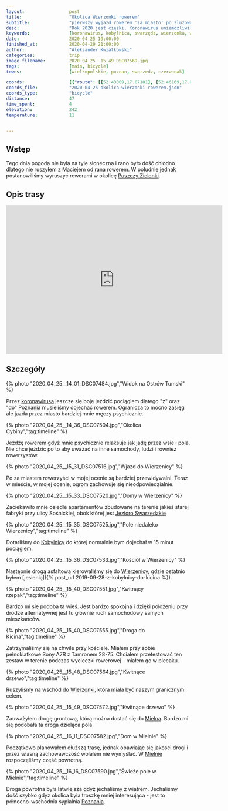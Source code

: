 ```yaml
---
layout:                 post
title:                  "Okolica Wierzonki rowerem"
subtitle:               "pierwszy wyjazd rowerem 'za miasto' po zluzowaniu ograniczeń epidemii koronawirusa"
desc:                   "Rok 2020 jest ciężki. Koronawirus uniemożliwił wyjazd gdziekolwiek. Dopiero od kilku dni obostrzenia zostały zmniejszone i można było legalnie jeździć rowerem."
keywords:               [koronawirus, kobylnica, swarzędz, wierzonka, wierzenica, mielno, puszcza zielonka, wschód]
date:                   2020-04-25 19:00:00
finished_at:            2020-04-29 21:00:00
author:                 "Aleksander Kwiatkowski"
categories:             trip
image_filename:         2020_04_25__15_49_DSC07569.jpg
tags:                   [main, bicycle]
towns:                  [wielkopolskie, poznan, swarzedz, czerwonak]

coords:                 [{"route": [[52.43009,17.07181], [52.46169,17.06787], [52.47800,17.09516], [52.49264,17.06512], [52.44066,16.98238], [52.40978,16.97757]], "type": "bicycle"}]
coords_file:            "2020-04-25-okolica-wierzonki-rowerem.json"
coords_type:            "bicycle"
distance:               47
time_spent:             4
elevation:              242
temperature:            11


---
```


[wiki-puszcza-zielonka]: https://pl.wikipedia.org/wiki/Park_Krajobrazowy_Puszcza_Zielonka
[wiki-wirus]: https://pl.wikipedia.org/wiki/SARS-CoV-2
[wiki-poznan]: https://pl.wikipedia.org/wiki/Pozna%C5%84
[wiki-jezioro-swarzedzki]: https://pl.wikipedia.org/wiki/Jezioro_Swarz%C4%99dzkie
[wiki-kobylnica]: https://pl.wikipedia.org/wiki/Kobylnica_(wojew%C3%B3dztwo_wielkopolskie)
[wiki-wierzenica]: https://pl.wikipedia.org/wiki/Wierzenica
[wiki-wierzonka]: https://pl.wikipedia.org/wiki/Wierzonka
[wiki-mielno]: https://pl.wikipedia.org/wiki/Mielno_(powiat_pozna%C5%84ski)

## Wstęp

Tego dnia pogoda nie była na tyle słoneczna i rano było dość chłodno
dlatego nie ruszyłem z Maciejem od rana rowerem. W południe jednak postanowiliśmy
wyruszyć rowerami w okolicę [Puszczy Zielonki][wiki-puszcza-zielonka].

## Opis trasy

<iframe height='405' width='590' frameborder='0' allowtransparency='true' scrolling='no' src='https://www.strava.com/activities/3351620625/embed/8f5252092673e2a36704e259e26ef9d45ef3557d'></iframe>

## Szczegóły

{% photo "2020_04_25__14_01_DSC07484.jpg","Widok na Ostrów Tumski" %}

Przez [koronawirusa][wiki-wirus] jeszcze się boję jeździć pociągiem dlatego
"z" oraz "do" [Poznania][wiki-poznan] musieliśmy dojechać rowerem. Ogranicza to mocno
zasięg ale jazda przez miasto bardziej mnie męczy psychicznie.

{% photo "2020_04_25__14_36_DSC07504.jpg","Okolica Cybiny","tag:timeline" %}

Jeżdżę rowerem gdyż mnie psychicznie relaksuje jak jadę przez wsie i pola.
Nie chce jeździć po to aby uważać
na inne samochody, ludzi i również rowerzystów.

{% photo "2020_04_25__15_31_DSC07516.jpg","Wjazd do Wierzenicy" %}

Po za miastem rowerzyści
w mojej ocenie są bardziej przewidywalni. Teraz w mieście, w mojej ocenie,
ogrom zachowuje się nieodpowiedzialnie.

{% photo "2020_04_25__15_33_DSC07520.jpg","Domy w Wierzenicy" %}

Zaciekawiło mnie osiedle apartamentów zbudowane na terenie jakieś
starej fabryki przy ulicy Sośnickiej,
obok której jest [Jezioro Swarzędzkie][wiki-jezioro-swarzedzki]

{% photo "2020_04_25__15_35_DSC07525.jpg","Pole niedaleko Wierzenicy","tag:timeline" %}

Dotarliśmy do [Kobylnicy][wiki-kobylnica] do której normalnie bym dojechał w 15 minut
pociągiem.

{% photo "2020_04_25__15_36_DSC07533.jpg","Kościół w Wierzenicy" %}

Następnie drogą asfaltową kierowaliśmy się do [Wierzenicy][wiki-wierzenica],
gdzie ostatnio byłem [jesienią]({% post_url 2019-09-28-z-kobylnicy-do-kicina %}).

{% photo "2020_04_25__15_40_DSC07551.jpg","Kwitnący rzepak","tag:timeline" %}

Bardzo mi się podoba ta wieś. Jest bardzo spokojna i dzięki położeniu
przy drodze alternatywnej jest tu głównie ruch samochodowy samych mieszkańców.

{% photo "2020_04_25__15_40_DSC07555.jpg","Droga do Kicina","tag:timeline" %}

Zatrzymaliśmy się na chwile przy kościele. Miałem przy sobie pełnoklatkowe
Sony A7R z Tamronem 28-75. Chciałem przetestować ten zestaw w terenie
podczas wycieczki rowerowej - miałem go w plecaku.

{% photo "2020_04_25__15_48_DSC07564.jpg","Kwitnące drzewo","tag:timeline" %}

Ruszyliśmy na wschód do [Wierzonki][wiki-wierzonka], która miała być
naszym granicznym celem.

{% photo "2020_04_25__15_49_DSC07572.jpg","Kwitnące drzewo" %}

Zauważyłem drogę gruntową, którą można dostać
się do [Mielna][wiki-mielno]. Bardzo mi się podobała ta droga dzieląca
pola.

{% photo "2020_04_25__16_11_DSC07582.jpg","Dom w Mielnie" %}

Początkowo planowałem dłuższą trasę, jednak obawiając się jakości drogi i
przez własną zachowawczość wolałem nie wymyślać. W [Mielnie][wiki-mielno]
rozpoczęliśmy część powrotną.

{% photo "2020_04_25__16_16_DSC07590.jpg","Świeże pole w Mielnie","tag:timeline" %}

Droga powrotna była łatwiejsza gdyż jechaliśmy z wiatrem.
Jechaliśmy dość szybko gdyż okolica była troszkę mniej interesująca - jest
to północno-wschodnia sypialnia [Poznania][wiki-poznan].
